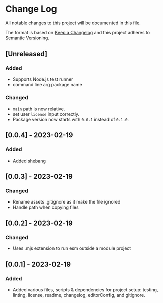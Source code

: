 # Change Log

All notable changes to this project will be documented in this file.

The format is based on [Keep a Changelog](http://keepachangelog.com/) and this project adheres to Semantic Versioning.

## [Unreleased]

### Added

- Supports Node.js test runner
- command line arg package name

### Changed

- `main` path is now relative.
- set user `license` input correctly.
- Package version now starts with `0.0.1` instead of `0.1.0`.

## [0.0.4] - 2023-02-19

### Added

- Added shebang

## [0.0.3] - 2023-02-19

### Changed

- Rename assets .gitignore as it make the file ignored
- Handle path when copying files

## [0.0.2] - 2023-02-19

### Changed

- Uses .mjs extension to run esm outside a module project

## [0.0.1] - 2023-02-19

### Added

- Added various files, scripts & dependencies for project setup: testing, linting, license, readme, changelog, editorConfig, and gitignore.
